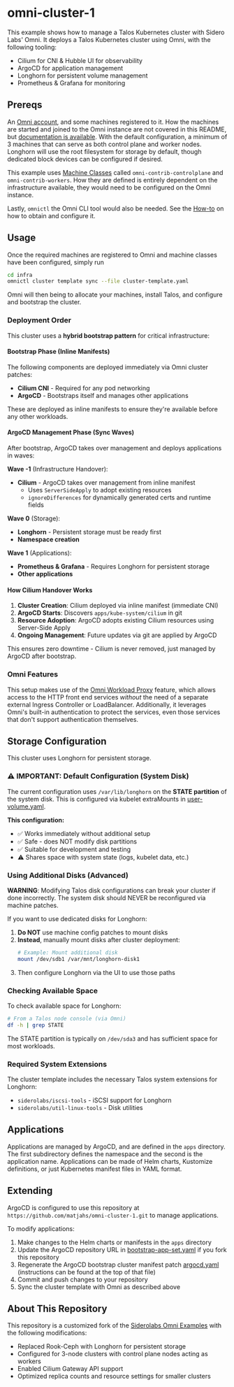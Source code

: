 # omni-cluster-1

This example shows how to manage a Talos Kubernetes cluster with Sidero Labs' Omni.
It deploys a Talos Kubernetes cluster using Omni, with the following tooling:

* Cilium for CNI & Hubble UI for observability
* ArgoCD for application management
* Longhorn for persistent volume management
* Prometheus & Grafana for monitoring

## Prereqs

An [Omni account](https://signup.siderolabs.io/), and some machines registered to it.
How the machines are started and joined to the Omni instance are not covered in this README, but [documentation is available](https://omni.siderolabs.com/tutorials/getting_started/).
With the default configuration, a minimum of 3 machines that can serve as both control plane and worker nodes. Longhorn will use the root filesystem for storage by default, though dedicated block devices can be configured if desired.

This example uses [Machine Classes](https://omni.siderolabs.com/how-to-guides/create-a-machine-class) called `omni-contrib-controlplane` and `omni-contrib-workers`.
How they are defined is entirely dependent on the infrastructure available, they would need to be configured on the Omni instance.

Lastly, `omnictl` the Omni CLI tool would also be needed.
See the [How-to](https://omni.siderolabs.com/how-to-guides/install-and-configure-omnictl) on how to obtain and configure it.

## Usage

Once the required machines are registered to Omni and machine classes have been configured, simply run

```bash
cd infra
omnictl cluster template sync --file cluster-template.yaml
```

Omni will then being to allocate your machines, install Talos, and configure and bootstrap the cluster.

### Deployment Order

This cluster uses a **hybrid bootstrap pattern** for critical infrastructure:

#### Bootstrap Phase (Inline Manifests)
The following components are deployed immediately via Omni cluster patches:
- **Cilium CNI** - Required for any pod networking
- **ArgoCD** - Bootstraps itself and manages other applications

These are deployed as inline manifests to ensure they're available before any other workloads.

#### ArgoCD Management Phase (Sync Waves)
After bootstrap, ArgoCD takes over management and deploys applications in waves:

**Wave -1** (Infrastructure Handover):
- **Cilium** - ArgoCD takes over management from inline manifest
  - Uses `ServerSideApply` to adopt existing resources
  - `ignoreDifferences` for dynamically generated certs and runtime fields

**Wave 0** (Storage):
- **Longhorn** - Persistent storage must be ready first
- **Namespace creation**

**Wave 1** (Applications):
- **Prometheus & Grafana** - Requires Longhorn for persistent storage
- **Other applications**

#### How Cilium Handover Works

1. **Cluster Creation**: Cilium deployed via inline manifest (immediate CNI)
2. **ArgoCD Starts**: Discovers `apps/kube-system/cilium` in git
3. **Resource Adoption**: ArgoCD adopts existing Cilium resources using Server-Side Apply
4. **Ongoing Management**: Future updates via git are applied by ArgoCD

This ensures zero downtime - Cilium is never removed, just managed by ArgoCD after bootstrap.

### Omni Features

This setup makes use of the [Omni Workload Proxy](https://omni.siderolabs.com/how-to-guides/expose-an-http-service-from-a-cluster) feature,
which allows access to the HTTP front end services *without* the need of a separate external Ingress Controller or LoadBalancer.
Additionally, it leverages Omni's built-in authentication to protect the services, even those services that don't support authentication themselves.

## Storage Configuration

This cluster uses Longhorn for persistent storage.

### ⚠️ IMPORTANT: Default Configuration (System Disk)

The current configuration uses `/var/lib/longhorn` on the **STATE partition** of the system disk. This is configured via kubelet extraMounts in [user-volume.yaml](bootstrap/talos/patches/13-user-volume.yaml).

**This configuration:**
- ✅ Works immediately without additional setup
- ✅ Safe - does NOT modify disk partitions
- ✅ Suitable for development and testing
- ⚠️ Shares space with system state (logs, kubelet data, etc.)

### Using Additional Disks (Advanced)

**WARNING**: Modifying Talos disk configurations can break your cluster if done incorrectly. The system disk should NEVER be reconfigured via machine patches.

If you want to use dedicated disks for Longhorn:
1. **Do NOT** use machine config patches to mount disks
2. **Instead**, manually mount disks after cluster deployment:
   ```bash
   # Example: Mount additional disk
   mount /dev/sdb1 /var/mnt/longhorn-disk1
   ```
3. Then configure Longhorn via the UI to use those paths

### Checking Available Space

To check available space for Longhorn:
```bash
# From a Talos node console (via Omni)
df -h | grep STATE
```

The STATE partition is typically on `/dev/sda3` and has sufficient space for most workloads.

### Required System Extensions
The cluster template includes the necessary Talos system extensions for Longhorn:
- `siderolabs/iscsi-tools` - iSCSI support for Longhorn
- `siderolabs/util-linux-tools` - Disk utilities

## Applications

Applications are managed by ArgoCD, and are defined in the `apps` directory.
The first subdirectory defines the namespace and the second is the application name.
Applications can be made of Helm charts, Kustomize definitions, or just Kubernetes manifest files in YAML format.

## Extending

ArgoCD is configured to use this repository at `https://github.com/matjahs/omni-cluster-1.git` to manage applications.

To modify applications:
1. Make changes to the Helm charts or manifests in the `apps` directory
2. Update the ArgoCD repository URL in [bootstrap-app-set.yaml](apps/argocd/argocd/bootstrap-app-set.yaml) if you fork this repository
3. Regenerate the ArgoCD bootstrap cluster manifest patch [argocd.yaml](bootstrap/talos/patches/20-argocd.yaml) (instructions can be found at the top of that file)
4. Commit and push changes to your repository
5. Sync the cluster template with Omni as described above

## About This Repository

This repository is a customized fork of the [Siderolabs Omni Examples](https://github.com/siderolabs/contrib) with the following modifications:
* Replaced Rook-Ceph with Longhorn for persistent storage
* Configured for 3-node clusters with control plane nodes acting as workers
* Enabled Cilium Gateway API support
* Optimized replica counts and resource settings for smaller clusters
